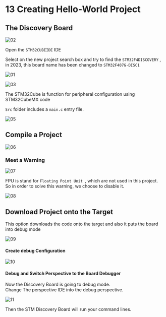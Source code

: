 # 13 Creating Hello-World Project



## The Discovery Board

![02](https://github.com/knightsummon/Mastering-Microcontroller-and-Embedded-Driver-Development/blob/main/5.%20Creating%20a%20project%20using%20STM32CUBEIDE/13%20Creating%20Hello-World%20Project.assets/02.jpg)

Open the `STM32CUBEIDE` IDE

Select on the new project search box and try to find the `STM32F4DISCOVERY` , in 2023, this board name has been changed to `STM32F407G-DISC1`

![01](https://github.com/knightsummon/Mastering-Microcontroller-and-Embedded-Driver-Development/blob/main/5.%20Creating%20a%20project%20using%20STM32CUBEIDE/13%20Creating%20Hello-World%20Project.assets/01.jpg)

![03](https://github.com/knightsummon/Mastering-Microcontroller-and-Embedded-Driver-Development/blob/main/5.%20Creating%20a%20project%20using%20STM32CUBEIDE/13%20Creating%20Hello-World%20Project.assets/03.jpg)

The STM32Cube is function for peripheral configuration using STM32CubeMX code

`Src` folder includes a `main.c` entry file.

![05](https://github.com/knightsummon/Mastering-Microcontroller-and-Embedded-Driver-Development/blob/main/5.%20Creating%20a%20project%20using%20STM32CUBEIDE/13%20Creating%20Hello-World%20Project.assets/05.jpg)

## Compile a Project

![06](https://github.com/knightsummon/Mastering-Microcontroller-and-Embedded-Driver-Development/blob/main/5.%20Creating%20a%20project%20using%20STM32CUBEIDE/13%20Creating%20Hello-World%20Project.assets/06.jpg)

### Meet a Warning

![07](https://github.com/knightsummon/Mastering-Microcontroller-and-Embedded-Driver-Development/blob/main/5.%20Creating%20a%20project%20using%20STM32CUBEIDE/13%20Creating%20Hello-World%20Project.assets/07.jpg)

FPU is stand for `Floating Point Unit `, which are not used in this project. So in order to solve this warning, we choose to disable it.

![08](https://github.com/knightsummon/Mastering-Microcontroller-and-Embedded-Driver-Development/blob/main/5.%20Creating%20a%20project%20using%20STM32CUBEIDE/13%20Creating%20Hello-World%20Project.assets/08.jpg)

## Download Project onto the Target

This option downloads the code onto the target and also it puts the board into debug mode

![09](https://github.com/knightsummon/Mastering-Microcontroller-and-Embedded-Driver-Development/blob/main/5.%20Creating%20a%20project%20using%20STM32CUBEIDE/13%20Creating%20Hello-World%20Project.assets/09.jpg)

#### Create debug Configuration

![10](https://github.com/knightsummon/Mastering-Microcontroller-and-Embedded-Driver-Development/blob/main/5.%20Creating%20a%20project%20using%20STM32CUBEIDE/13%20Creating%20Hello-World%20Project.assets/10.jpg)

#### Debug and Switch Perspective to the Board Debugger

Now the Discovery Board is going to debug mode.  
Change The perspective IDE into the debug perspective.   

![11](https://github.com/knightsummon/Mastering-Microcontroller-and-Embedded-Driver-Development/blob/main/5.%20Creating%20a%20project%20using%20STM32CUBEIDE/13%20Creating%20Hello-World%20Project.assets/11.jpg)

Then the STM Discovery Board will run your command lines.
